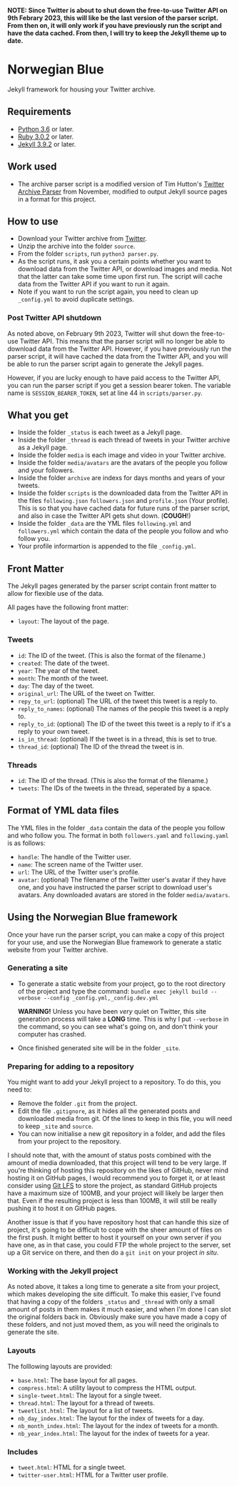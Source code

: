 **NOTE: Since Twitter is about to shut down the free-to-use Twitter API on 9th Febrary 2023, this will like be the last version of the parser script. From then on, it will only work if you have previously run the script and have the data cached. From then, I will try to keep the Jekyll theme up to date.**

# Norwegian Blue

Jekyll framework for housing your Twitter archive.

## Requirements

* [Python 3.6](https://www.python.org) or later.
* [Ruby 3.0.2](https://www.ruby-lang.org/en/) or later.
* [Jekyll 3.9.2](https://jekyllrb.com/news/2022/03/27/jekyll-3-9-2-released/) or later.

## Work used

* The archive parser script is a modified version of Tim Hutton's [Twitter Archive Parser](https://github.com/timhutton/twitter-archive-parser) from November, modified to output Jekyll source pages in a format for this project.

## How to use

* Download your Twitter archive from [Twitter](https://twitter.com/settings/your_twitter_data).
* Unzip the archive into the folder `source`.
* From the folder `scripts`, run `python3 parser.py`.
* As the script runs, it ask you a certain points whether you want to download data from the Twitter API, or download images and media. Not that the latter can take some time upon first run. The script will cache data from the Twitter API if you want to run it again.
* Note if you want to run the script again, you need to clean up `_config.yml` to avoid duplicate settings.

### Post Twitter API shutdown
As noted above, on February 9th 2023, Twitter will shut down the free-to-use Twitter API. This means that the parser script will no longer be able to download data from the Twitter API. However, if you have previously run the parser script, it will have cached the data from the Twitter API, and you will be able to run the parser script again to generate the Jekyll pages.

However, if you are lucky enough to have paid access to the Twitter API, you can run the parser script if you get a session bearer token. The variable name is `SESSION_BEARER_TOKEN`, set at line 44 in `scripts/parser.py`.

## What you get

* Inside the folder `_status` is each tweet as a Jekyll page.
* Inside the folder `_thread` is each thread of tweets in your Twitter archive as a Jekyll page.
* Inside the folder `media` is each image and video in your Twitter archive.
* Inside the folder `media/avatars` are the avatars of the people you follow and your followers.
* Inside the folder `archive` are indexs for days months and years of your tweets.
* Inside the folder `scripts` is the downloaded data from the Twitter API in the files `following.json`  `followers.json` and `profile.json` (Your profile). This is so that you have cached data for future runs of the parser script, and also in case the Twitter API gets shut down. (**COUGH**!)
* Inside the folder `_data` are the YML files `following.yml` and `followers.yml` which contain the data of the people you follow and who follow you.
* Your profile informartion is appended to the file `_config.yml`.

## Front Matter

The Jekyll pages generated by the parser script contain front matter to allow for flexible use of the data.

All pages have the following front matter:

* `layout`: The layout of the page.

### Tweets

* `id`: The ID of the tweet. (This is also the format of the filename.)
* `created`: The date of the tweet.
* `year`: The year of the tweet.
* `month`: The month of the tweet.
* `day`: The day of the tweet.
* `original_url`: The URL of the tweet on Twitter.
* `repy_to_url`: (optional) The URL of the tweet this tweet is a reply to.
* `reply_to_names`: (optional) The names of the people this tweet is a reply to.
* `reply_to_id`: (optional) The ID of the tweet this tweet is a reply to if it's a reply to your own tweet.
* `is_in_thread`: (optional) If the tweet is in a thread, this is set to true.
* `thread_id`: (optional) The ID of the thread the tweet is in.

### Threads

* `id`: The ID of the thread. (This is also the format of the filename.)
* `tweets`: The IDs of the tweets in the thread, seperated by a space.

## Format of YML data files

The YML files in the folder `_data` contain the data of the people you follow and who follow you. The format in both `followers.yaml` and `following.yaml` is as follows:

* `handle`: The handle of the Twitter user.
* `name`: The screen name of the Twitter user.
* `url`: The URL of the Twitter user's profile.
* `avatar`: (optional) The filename of the Twitter user's avatar if they have one, and you have instructed the parser script to download user's avatars. Any downloaded avatars are stored in the folder `media/avatars`.

## Using the Norwegian Blue framework

Once your have run the parser script, you can make a copy of this project for your use, and use the Norwegian Blue framework to generate a static website from your Twitter archive.

### Generating a site

* To generate a static website from your project, go to the root directory of the project and type the command:
  `bundle exec jekyll build --verbose --config _config.yml,_config.dev.yml`

  **WARNING!** Unless you have been *very* quiet on Twitter, this site generation process will take a **LONG** time. This is why I put `--verbose` in the command, so you can see what's going on, and don't think your computer has crashed.
* Once finished generated site will be in the folder `_site`.

### Preparing for adding to a repository

You might want to add your Jekyll project to a repository. To do this, you need to:

* Remove the folder `.git` from the project.
* Edit the file `.gitignore`, as it hides all the generated posts and downloaded media from git. Of the lines to keep in this file, you will need to keep `_site` and `source`.
* You can now initialise a new git repository in a folder, and add the files from your project to the repository.

I should note that, with the amount of status posts combined with the amount of media downloaded, that this project will tend to be very large. If you're thinking of hosting this repository on the likes of GitHub, never mind hosting it on GitHub pages, I would recommend you to forget it, or at least consider using [Git LFS](https://git-lfs.github.com) to store the project, as standard GitHub projects have a maximum size of 100MB, and your project will likely be larger then that. Even if the resulting project is less than 100MB, it will still be really pushing it to host it on GitHub pages.

Another issue is that if you have repository host that can handle this size of project, it's going to be difficult to cope with the sheer amount of files on the first push. It might better to host it yourself on your own server if you have one, as in that case, you could FTP the whole project to the server, set up a Git service on there, and then do a `git init` on your project *in situ*.

### Working with the Jekyll project

As noted above, it takes a long time to generate a site from your project, which makes developing the site difficult. To make this easier, I've found that having a copy of the folders `_status` and `_thread` with only a small amount of posts in them makes it much easier, and when I'm done I can slot the original folders back in. Obviously make sure you have made a copy of these folders, and not just moved them, as you will need the originals to generate the site.

### Layouts

The folllowing layouts are provided:
* `base.html`: The base layout for all pages.
* `compress.html`: A utility layout to compress the HTML output.
* `single-tweet.html`: The layout for a single tweet.
* `thread.html`: The layout for a thread of tweets.
* `tweetlist.html`: The layout for a list of tweets.
* `nb_day_index.html`: The layout for the index of tweets for a day.
* `nb_month_index.html`: The layout for the index of tweets for a month.
* `nb_year_index.html`: The layout for the index of tweets for a year.

### Includes
* `tweet.html`: HTML for a single tweet.
* `twitter-user.html`: HTML for a Twitter user profile.
